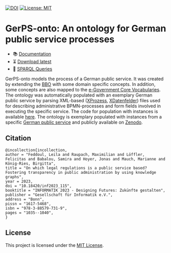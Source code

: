 [![DOI](https://zenodo.org/badge/632821036.svg)](https://zenodo.org/badge/latestdoi/632821036)
[![License: MIT](https://img.shields.io/badge/License-MIT-green.svg)](https://github.com/fusion-jena/GerPS-onto/blob/master/LICENSE)

# GerPS-onto: An ontology for German public service processes

- :books: [Documentation](https://w3id.org/GerPS-onto/ontology/)
- :hourglass_flowing_sand: [Download latest](https://doi.org/10.5281/zenodo.7845888)
- :page_facing_up: [SPARQL Queries](https://github.com/fusion-jena/GerPS-onto/tree/main/docs/SPARQL-queries.md)

GerPS-onto models the process of a German public service.
It was created by extending the [BBO](https://hal.science/hal-02365012/document) with some domain specific concepts.
In addition, some concepts are also mapped to the [e-Government Core Vocabularies](https://joinup.ec.europa.eu/collection/semantic-interoperability-community-semic/solution/e-government-core-vocabularies/about).
The ontology was automatically populated with an exemplary German public service by parsing XML-based ([XProzess](https://www.xrepository.de/details/urn:xoev-de:mv:em:standard:xprozess), [XDatenfelder](https://www.xrepository.de/details/urn:xoev-de:fim:standard:xdatenfelder)) files used for describing administrative BPMN-processes and form fields involved in executing the specific service.
The code for population with instances is available [here](https://github.com/fusion-jena/GerPS-onto/tree/main/ontology-population).
The ontology is exemplary populated with instances from a specific [German public service](https://fimportal.de/detail/L/99006028261000) and publicly available on [Zenodo](https://doi.org/10.5281/zenodo.7866314).

## Citation
```
@incollection{incollection,
author = "Feddoul, Leila and Raupach, Maximilian and Löffler, Felicitas and Babalou, Samira and Hoyer, Jonas and Mauch, Marianne and König-Ries, Birgitta",
title = "On which legal regulations is a public service based? Fostering transparency in public administration by using knowledge graphs",
year = 2023,
doi = "10.18420/inf2023_115",
booktitle = "INFORMATIK 2023 - Designing Futures: Zukünfte gestalten",
publisher = "Gesellschaft für Informatik e.V.",
address = "Bonn",
pissn = "1617-5468",
isbn = "978-3-88579-731-9",
pages = "1035--1040",
}
```

## License

This project is licensed under the [MIT License](https://github.com/fusion-jena/GerPS-onto/blob/master/LICENSE).
